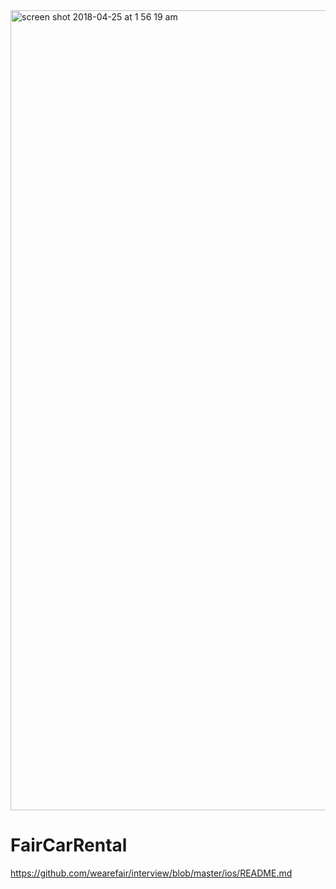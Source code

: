 <img width="1280" alt="screen shot 2018-04-25 at 1 56 19 am" src="https://user-images.githubusercontent.com/7444521/39235864-f0848110-482b-11e8-9b96-bd5c5f06301a.png">

# FairCarRental
https://github.com/wearefair/interview/blob/master/ios/README.md
